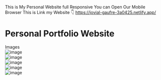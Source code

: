 This is My Personal Website full Responsive You can Open Our Mobile Browser 
This is Link my Website 👇
https://jovial-gaufre-3a0425.netlify.app/
# Personal Portfolio Website 
Images
<br>
![image](https://github.com/MohdHadi72/Personal-ProtFolio-/assets/154020781/d5b5f9c4-636f-40ed-8b3b-bb835462d790)
<br>
![image](https://github.com/MohdHadi72/Personal-ProtFolio-/assets/154020781/22aae31a-32b2-4f1c-a187-ed5991b100d9)
<br>
![image](https://github.com/MohdHadi72/Personal-ProtFolio-/assets/154020781/01403632-7106-4fc8-aaa4-cfa2362d816a)
<br>
![image](https://github.com/MohdHadi72/Personal-ProtFolio-/assets/154020781/40898a3c-fac1-409f-94ad-e8e321204ad8)
<br>
![image](https://github.com/MohdHadi72/Personal-ProtFolio-/assets/154020781/ee40ed03-2aba-4425-8c82-72860d9192a5)
